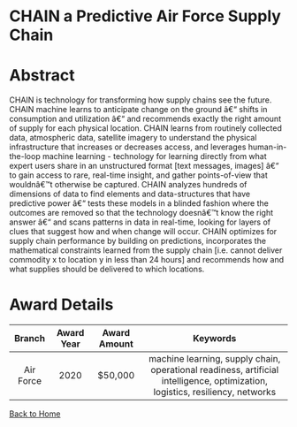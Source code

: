 
CHAIN a Predictive Air Force Supply Chain
=========================================

# Abstract


CHAIN is technology for transforming how supply chains see the future. CHAIN machine learns to anticipate change on the ground â€“ shifts in consumption and utilization â€“ and recommends exactly the right amount of supply for each physical location. CHAIN learns from routinely collected data, atmospheric data, satellite imagery to understand the physical infrastructure that increases or decreases access, and leverages human-in-the-loop machine learning - technology for learning directly from what expert users share in an unstructured format [text messages, images] â€“ to gain access to rare, real-time insight, and gather points-of-view that wouldnâ€™t otherwise be captured. CHAIN analyzes hundreds of dimensions of data to find elements and data-structures that have predictive power â€“ tests these models in a blinded fashion where the outcomes are removed so that the technology doesnâ€™t know the right answer â€“ and scans patterns in data in real-time, looking for layers of clues that suggest how and when change will occur. CHAIN optimizes for supply chain performance by building on predictions, incorporates the mathematical constraints learned from the supply chain [i.e. cannot deliver commodity x to location y in less than 24 hours] and recommends how and what supplies should be delivered to which locations.  

# Award Details

|Branch|Award Year|Award Amount|Keywords|
| :---: | :---: | :---: | :---: |
|Air Force|2020|$50,000|machine learning, supply chain, operational readiness, artificial intelligence, optimization, logistics, resiliency, networks|
  
  


[Back to Home](https://github.com/chrischow/dod_sbir_awards#1704)